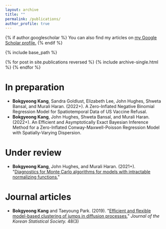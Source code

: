 ```yaml
---
layout: archive
title: ""
permalink: /publications/
author_profile: true
---
```


{% if author.googlescholar %}
  You can also find my articles on <u><a href="{{author.googlescholar}}">my Google Scholar profile</a>.</u>
{% endif %}

{% include base_path %}

{% for post in site.publications reversed %}
  {% include archive-single.html %}
{% endfor %}

In preparation
======
* **Bokgyeong Kang**, Sandra Goldlust, Elizabeth Lee, John Hughes, Shweta Bansal, and Murali Haran. (2022+). A Zero-Inflated Negative Binomial Regression Model for Spatiotemporal Data of US Vaccine Refusal.
* **Bokgyeong Kang**, John Hughes, Shweta Bansal, and Murali Haran. (2022+). An Efficient and Asymptotically Exact Bayesian Inference Method for a Zero-Inflated Conway-Maxwell-Poisson Regression Model with Spatially-Varying Dispersion.

Under review
====== 
* **Bokgyeong Kang**, John Hughes, and Murali Haran. (2021+). "[Diagnostics for Monte Carlo algorithms for models with intractable normalizing functions.](https://arxiv.org/pdf/2109.05121v2.pdf)" 

Journal articles
====== 
* **Bokgyeong Kang** and Taeyoung Park. (2019). "[Efficient and flexible model-based clustering of jumps in diffusion processes.](https://www.sciencedirect.com/science/article/abs/pii/S1226319219300377)"  <i>Journal of the Korean Statistical Society.</i> 48(3)

